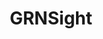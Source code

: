 ---
title: GRNSight
excerpt: Developed an open source web application for visualizing models of gene regulatory networks to provide a diagram for biology students and researchers.
image: ~/assets/images/grnsight-demo.png
# permalink: "https://dondi.github.io/GRNsight/"
tags:
  - astro
  - tailwind css
---